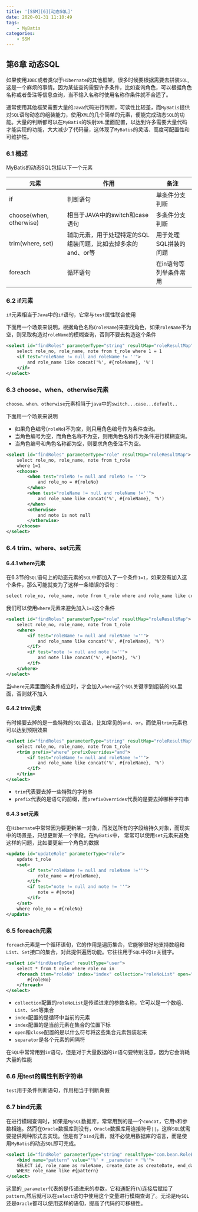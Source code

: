 ```yaml
---
title: '[SSM][6][动态SQL]'
date: 2020-01-31 11:10:49
tags:
    - MyBatis
categories:
    - SSM
---
```


## 第6章 动态SQL

如果使用`JDBC`或者类似于`Hibernate`的其他框架，很多时候要根据需要去拼装`SQL`,这是一个麻烦的事情。因为某些查询需要许多条件，比如查询角色，可以根据角色名称或者备注等信息查询，当不输入名称时使用名称作条件就不合适了。

通常使用其他框架需要大量的`Java`代码进行判断，可读性比较差，而`MyBatis`提供对`SQL`语句动态的组装能力，使用`XML`的几个简单的元素，便能完成动态`SQL`的功能。大量的判断都可以在`MyBatis`的映射`XML`里面配置，以达到许多需要大量代码才能实现的功能，大大减少了代码量，这体现了`MyBatis`的灵活、高度可配置性和可维护性。

### 6.1 概述

MyBatis的动态SQL包括以下一个元素

|元素|作用|备注|
|--|--|--|
|if|判断语句|单条件分支判断|
|choose(when, otherwise)|相当于JAVA中的switch和case语句|多条件分支判断|
|trim(where, set)|辅助元素，用于处理特定的SQL组装问题，比如去掉多余的and、or等|用于处理SQL拼装的问题|
|foreach|循环语句|在in语句等列举条件常用|

### 6.2 if元素

`if`元素相当于`Java`中的`if`语句，它常与`test`属性联合使用

下面用一个场景来说明，根据角色名称(`roleName`)来查找角色，如果`roleName`不为空，则采取构造对`roleName`的模糊查询，否则不要去构造这个条件

````xml
<select id="findRoles" parameterType="string" resultMap="roleResultMap">
    select role_no, role_name, note from t_role where 1 = 1
    <if test="roleName != null and roleName != ''">
        and role_name like concat('%', #{roleName}, '%')
    </if>
</select>
````

### 6.3 choose、when、otherwise元素

`choose、when、otherwise`元素相当于`java`中的`switch...case...default..`

下面用一个场景来说明
- 如果角色编号(`roleNo`)不为空，则只用角色编号作为条件查询。
- 当角色编号为空，而角色名称不为空，则用角色名称作为条件进行模糊查询。
- 当角色编号和角色名称都为空，则要求角色备注不为空。

````xml
<select id="findRoles" parameterType="role" resultMap="roleResultMap">
    select role_no, role_name, note from t_role
    where 1=1
    <choose>
        <when test="roleNo != null and roleNo != ''">
            and role_no = #{roleNo}
        </when>
        <when test="roleName != null and roleName !=''">
            and role_name like concat('%', #{roleName}, '%')
        </when>
        <otherwise>
            and note is not null
        </otherwise>
    </choose>
</select>
````

### 6.4 trim、where、set元素


#### 6.4.1 where元素

在6.3节的`SQL`语句上的动态元素的`SQL`中都加入了一个条件`1=1`，如果没有加入这个条件，那么可能就变为了这样一条错误的语句：
````xml
select role_no, role_name, note from t_role where and role_name like concat('%', #{roleName}, '%')
````

我们可以使用`where`元素来避免加入`1=1`这个条件

````xml
<select id="findRoles" parameterType="role" resultMap="roleResultMap">
    select role_no, role_name, note from t_role
    <where>
        <if test="roleName != null and roleName !=''">
            and role_name like concat('%', #{roleName}, '%')
        </if>
        <if test="note != null and note !=''">
            and note like concat('%', #{note}, '%')
        </if>
    </where>
</select>
````

当`where`元素里面的条件成立时，才会加入`where`这个`SQL`关键字到组装的`SQL`里面，否则就不加入

#### 6.4.2 trim元素

有时候要去掉的是一些特殊的`SQL`语法，比如常见的`and`、`or`。而使用`trim`元素也可以达到预期效果

````xml
<select id="findRoles" parameterType="string" resultMap="roleResultMap">
    select role_no, role_name, note from t_role
    <trim prefix="where" prefixOverrides="and">
        <if test="roleName != null and roleName !=''">
            and role_name like concat('%', #{roleName}, '%')
        </if>
    </trim>
</select>
````
- `trim`代表要去掉一些特殊的字符串
- `prefix`代表的是语句的前缀，而`prefixOverrides`代表的是要去掉哪种字符串

#### 6.4.3 set元素

在`Hibernate`中常常因为要更新某一对象，而发送所有的字段给持久对象，而现实中的场景是，只想更新某一个字段。在`MyBatis`中， 常常可以使用`set`元素来避免这样的问题，比如要更新一个角色的数据
````xml
<update id="updateRole" parameterType="role">
    update t_role
    <set>
        <if test="roleName != null and roleName !=''">
            role_name = #{roleName},
        </if>
        <if test="note != null and note != ''">
            note = #{note}
        </if>
    </set>
    where role_no = #{roleNo}
</update>
````

### 6.5 foreach元素

`foreach`元素是一个循环语旬，它的作用是遍历集合，它能够很好地支持数组和`List`、`Set`接口的集合，对此提供遍历功能。它往往用于`SQL`中的`in`关键字。

````xml
<select id="findUserBySex" resultType="user">
    select * from t role where role no in
    <foreach item="roleNo" index="index" collection="roleNoList" open="(" separator="," close=")">
        #{roleNo}
    </foreach>
</select>
````
- `collection`配置的`roleNoList`是传递进来的参数名称，它可以是一个数组、`List`、`Set`等集合
- `index`配置的是循环中当前的元素
- `index`配置的是当前元素在集合的位置下标
- `open`和`close`配置的是以什么符号将这些集合元素包装起来
- `separator`是各个元素的间隔符

在`SQL`中常常用到`in`语句，但是对于大量数据的`in`语句要特别注意，因为它会消耗大量的性能

### 6.6 用test的属性判断字符串

`test`用于条件判断语句，作用相当于判断真假

### 6.7 bind元素

在进行模糊查询时，如果是`MySQL`数据库，常常用到的是一个`concat`，它用`%`和参数相连。然而在`Oracle`数据库则没有，`Oracle`数据库用连接符号`||`，这样`SQL`就需要提供两种形式去实现。但是有了`bind`元素，就不必使用数据库的语言，而是使用`MyBatis`的动态`SQL`即可完成。

````xml
<select id="findRole" parameterType="string" resultType="com.bean.RoleBean">
    <bind name="pattern" value="'%' + _parameter + '%'">
    SELECT id, role_name as roleName, create_date as createDate, end_date as endFlag, note FROM t_role
    WHERE role_name like #{pattern}
</select>
````

这里的`_parameter`代表的是传递进来的参数，它和通配符(`%`)连接后赋给了`pattern`,然后就可以在`select`语句中使用这个变量进行模糊查询了。无论是`MySQL`还是`Oracle`都可以使用这样的语旬，提高了代码的可移植性。
